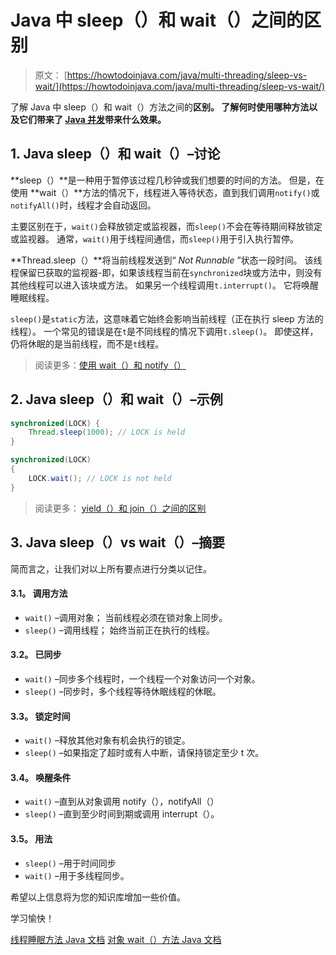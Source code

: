 # Java 中 sleep（）和 wait（）之间的区别

> 原文： [https://howtodoinjava.com/java/multi-threading/sleep-vs-wait/](https://howtodoinjava.com/java/multi-threading/sleep-vs-wait/)

了解 Java 中 sleep（）和 wait（）方法之间的**区别。 了解何时使用哪种方法以及它们带来了 [Java 并发](https://howtodoinjava.com/java-concurrency-tutorial/)带来什么效果。**

## 1\. Java sleep（）和 wait（）–讨论

**sleep（）**是一种用于暂停该过程几秒钟或我们想要的时间的方法。 但是，在使用 **wait（）**方法的情况下，线程进入等待状态，直到我们调用`notify()`或`notifyAll()`时，线程才会自动返回。

主要区别在于，`wait()`会释放锁定或监视器，而`sleep()`不会在等待期间释放锁定或监视器。 通常，`wait()`用于线程间通信，而`sleep()`用于引入执行暂停。

**Thread.sleep（）**将当前线程发送到“ *Not Runnable* ”状态一段时间。 该线程保留已获取的监视器-即，如果该线程当前在`synchronized`块或方法中，则没有其他线程可以进入该块或方法。 如果另一个线程调用`t.interrupt()`。 它将唤醒睡眠线程。

`sleep()`是`static`方法，这意味着它始终会影响当前线程（正在执行 sleep 方法的线程）。 一个常见的错误是在`t`是不同线程的情况下调用`t.sleep()`。 即使这样，仍将休眠的是当前线程，而不是`t`线程。

> 阅读更多：[使用 wait（）和 notify（）](https://howtodoinjava.com/java/multi-threading/wait-notify-and-notifyall-methods/)

## 2\. Java sleep（）和 wait（）–示例

```java
synchronized(LOCK) {   
    Thread.sleep(1000); // LOCK is held
}

```

```java
synchronized(LOCK) 
{   
    LOCK.wait(); // LOCK is not held
}

```

> 阅读更多： [yield（）和 join（）之间的区别](https://howtodoinjava.com/java/multi-threading/difference-between-yield-and-join-in-threads-in-java/)

## 3\. Java sleep（）vs wait（）–摘要

简而言之，让我们对以上所有要点进行分类以记住。

#### 3.1。 调用方法

*   `wait()` –调用对象； 当前线程必须在锁对象上同步。
*   `sleep()` –调用线程； 始终当前正在执行的线程。

#### 3.2。 已同步

*   `wait()` –同步多个线程时，一个线程一个对象访问一个对象。
*   `sleep()` –同步时，多个线程等待休眠线程的休眠。

#### 3.3。 锁定时间

*   `wait()` –释放其他对象有机会执行的锁定。
*   `sleep()` –如果指定了超时或有人中断，请保持锁定至少 t 次。

#### 3.4。 唤醒条件

*   `wait()` –直到从对象调用 notify（），notifyAll（）
*   `sleep()` –直到至少时间到期或调用 interrupt（）。

#### 3.5。 用法

*   `sleep()` –用于时间同步
*   `wait()` –用于多线程同步。

希望以上信息将为您的知识库增加一些价值。

学习愉快！

[线程睡眠方法 Java 文档](https://docs.oracle.com/javase/8/docs/api/java/lang/Thread.html#sleep-long-)
[对象 wait（）方法 Java 文档](https://docs.oracle.com/javase/8/docs/api/java/lang/Object.html#wait--)